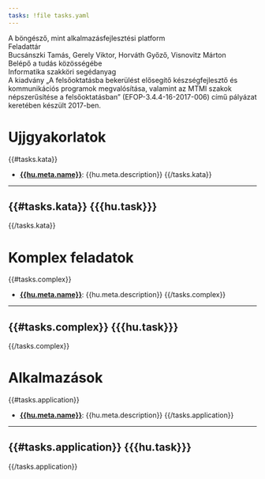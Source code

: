 ```yaml
---
tasks: !file tasks.yaml
---
```


<div class="cover">
  <div class="title">
    A böngésző, mint alkalmazásfejlesztési platform
  </div>
  <div class="title">
    Feladattár
  </div>

  <div class="authors">
    Bucsánszki Tamás, Gerely Viktor, Horváth Győző, Visnovitz Márton
  </div>

  <div class="subtitle">
    Belépő a tudás közösségébe<br>
    Informatika szakköri segédanyag
  </div>

  <div class="disclaimer">
    A kiadvány „A felsőoktatásba bekerülést elősegítő készségfejlesztő és kommunikációs programok megvalósítása, valamint az MTMI szakok népszerűsítése a felsőoktatásban” (EFOP-3.4.4-16-2017-006) című pályázat keretében készült 2017-ben.
  </div>
</div>

# Ujjgyakorlatok

{{#tasks.kata}}
- **[{{hu.meta.name}}](#!/../tasks/{{id}}/task.hu.md)**: {{hu.meta.description}}
{{/tasks.kata}}

---

{{#tasks.kata}}
{{{hu.task}}}
---
{{/tasks.kata}}

# Komplex feladatok

{{#tasks.complex}}
- **[{{hu.meta.name}}](#!/../tasks/{{id}}/task.hu.md)**: {{hu.meta.description}}
{{/tasks.complex}}

---

{{#tasks.complex}}
{{{hu.task}}}
---
{{/tasks.complex}}

# Alkalmazások

{{#tasks.application}}
- **[{{hu.meta.name}}](#!/../tasks/{{id}}/task.hu.md)**: {{hu.meta.description}}
{{/tasks.application}}

---

{{#tasks.application}}
{{{hu.task}}}
---
{{/tasks.application}}